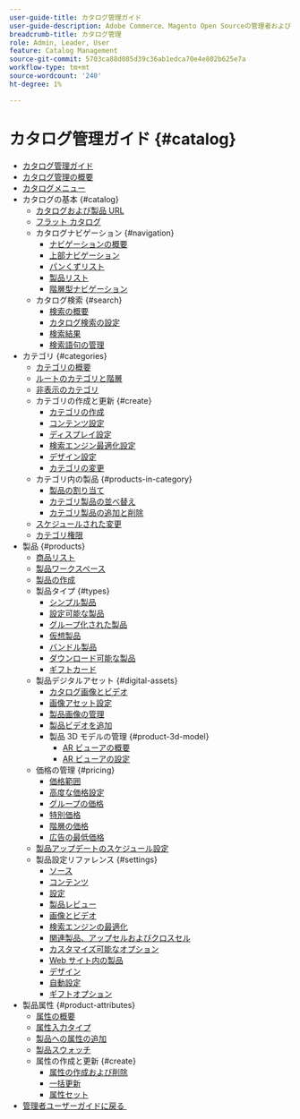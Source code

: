 ```yaml
---
user-guide-title: カタログ管理ガイド
user-guide-description: Adobe Commerce、Magento Open Sourceの管理者および e コマースマーケター向けのカタログ管理機能に関する包括的な情報です。
breadcrumb-title: カタログ管理
role: Admin, Leader, User
feature: Catalog Management
source-git-commit: 5703ca88d085d39c36ab1edca70e4e802b625e7a
workflow-type: tm+mt
source-wordcount: '240'
ht-degree: 1%

---
```



# カタログ管理ガイド {#catalog}

+ [カタログ管理ガイド](guide-overview.md)
+ [カタログ管理の概要](introduction.md)
+ [カタログメニュー](catalog-menu.md)
+ カタログの基本 {#catalog}
   + [カタログおよび製品 URL](catalog-urls.md)
   + [フラット カタログ](catalog-flat.md)
   + カタログナビゲーション {#navigation}
      + [ナビゲーションの概要](navigation.md)
      + [上部ナビゲーション](navigation-top.md)
      + [パンくずリスト](navigation-breadcrumb-trail.md)
      + [製品リスト](navigation-product-listings.md)
      + [階層型ナビゲーション](navigation-layered.md)
   + カタログ検索 {#search}
      + [検索の概要](search.md)
      + [カタログ検索の設定](search-configuration.md)
      + [検索結果](search-results.md)
      + [検索語句の管理](search-terms.md)
+ カテゴリ {#categories}
   + [カテゴリの概要](categories.md)
   + [ルートのカテゴリと階層](category-root.md)
   + [非表示のカテゴリ](category-hidden.md)
   + カテゴリの作成と更新 {#create}
      + [カテゴリの作成](category-create.md)
      + [コンテンツ設定](categories-content-settings.md)
      + [ディスプレイ設定](categories-display-settings.md)
      + [検索エンジン最適化設定](categories-search-engine-optimization.md)
      + [デザイン設定](categories-custom-design.md)
      + [カテゴリの変更](category-modify.md)
   + カテゴリ内の製品 {#products-in-category}
      + [製品の割り当て](categories-product-assignments.md)
      + [カテゴリ製品の並べ替え](category-products-sort.md)
      + [カテゴリ製品の追加と削除](category-products-add.md)
   + [スケジュールされた変更](category-scheduled-changes.md)
   + [カテゴリ権限](category-permissions.md)
+ 製品 {#products}
   + [商品リスト](products-list.md)
   + [製品ワークスペース](product-workspace.md)
   + [製品の作成](product-create.md)
   + 製品タイプ {#types}
      + [シンプル製品](product-create-simple.md)
      + [設定可能な製品](product-create-configurable.md)
      + [グループ化された製品](product-create-grouped.md)
      + [仮想製品](product-create-virtual.md)
      + [バンドル製品](product-create-bundle.md)
      + [ダウンロード可能な製品](product-create-downloadable.md)
      + [ギフトカード](product-gift-card-create.md)
   + 製品デジタルアセット {#digital-assets}
      + [カタログ画像とビデオ](catalog-images-video.md)
      + [画像アセット設定](product-image-config.md)
      + [製品画像の管理](product-image.md)
      + [製品ビデオを追加](product-video.md)
      + 製品 3D モデルの管理 {#product-3d-model}
         + [AR ビューアの概要](ar-viewer-overview.md)
         + [AR ビューアの設定](ar-viewer-setup.md)
   + 価格の管理 {#pricing}
      + [価格範囲](catalog-price-scope.md)
      + [高度な価格設定](pricing-advanced.md)
      + [グループの価格](product-price-group.md)
      + [特別価格](product-price-special.md)
      + [階層の価格](product-price-tier.md)
      + [広告の最低価格](product-price-minimum-advertised.md)
   + [製品アップデートのスケジュール設定](product-scheduled-changes.md)
   + 製品設定リファレンス {#settings}
      + [ソース](sources.md)
      + [コンテンツ](product-content.md)
      + [設定](product-configurations.md)
      + [製品レビュー](settings-advanced-product-reviews.md)
      + [画像とビデオ](product-images-and-video.md)
      + [検索エンジンの最適化](product-search-engine-optimization.md)
      + [関連製品、アップセルおよびクロスセル](related-products-up-sells-cross-sells.md)
      + [カスタマイズ可能なオプション](settings-advanced-custom-options.md)
      + [Web サイト内の製品](settings-basic-websites.md)
      + [デザイン](settings-advanced-design.md)
      + [自動設定](product-autosettings.md)
      + [ギフトオプション](product-gift-options.md)
+ 製品属性 {#product-attributes}
   + [属性の概要](product-attributes.md)
   + [属性入力タイプ](attributes-input-types.md)
   + [製品への属性の追加](product-attributes-add.md)
   + [製品スウォッチ](swatches.md)
   + 属性の作成と更新 {#create}
      + [属性の作成および削除](attribute-product-create.md)
      + [一括更新](bulk-product-attribute-update.md)
      + [属性セット](attribute-sets.md)
+ [&#x200B; 管理者ユーザーガイドに戻る &#x200B;](https://experienceleague.adobe.com/ja/docs/commerce-admin/user-guides/home)

